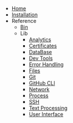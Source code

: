 -   [Home](index.md)
-   [Installation](install.md)
-   Reference
    -   [Bin](bin.md)
    -   Lib
        -   [Analytics](lib/analytics.md)
        -   [Certificates](lib/certificate.md)
        -   [DataBase](lib/db.md)
        -   [Dev Tools](lib/dev.md)
        -   [Error Handling](lib/error.md)
        -   [Files](lib/files.md)
        -   [Git](lib/git.md)
        -   [GitHub CLI](lib/github.md)
        -   [Network](lib/network.md)
        -   [Process](lib/process.md)
        -   [SSH](lib/ssh.md)
        -   [Text Processing](lib/text.md)
        -   [User Interface](lib/ui.md)
